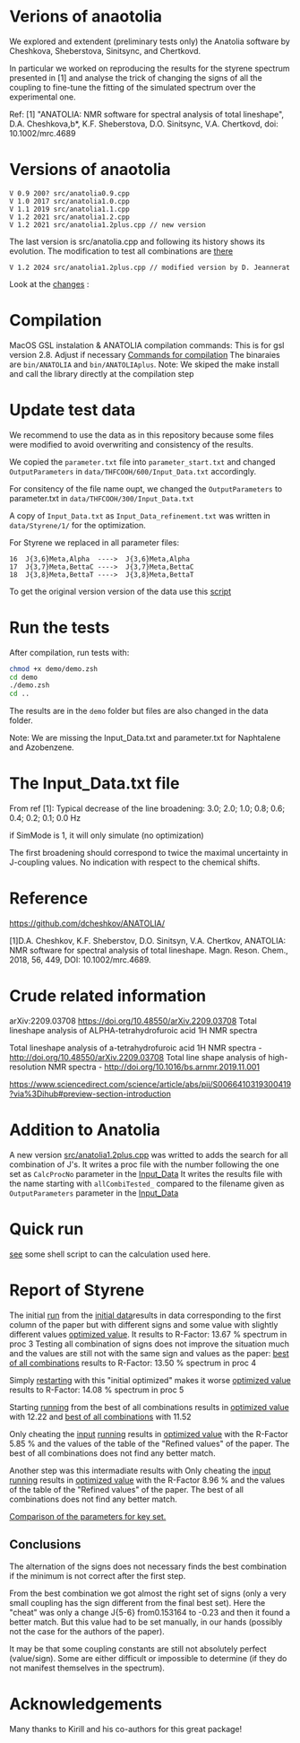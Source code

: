 # Verions of anaotolia

We explored and extendent (preliminary tests only) the Anatolia software by Cheshkova,  Sheberstova, Sinitsync, and Chertkovd.

In particular we worked on reproducing the results for the styrene spectrum presented in [1] and analyse the trick of changing the signs of all the coupling to fine-tune the fitting of the simulated spectrum over the experimental one.



Ref:
[1] "ANATOLIA: NMR software for spectral analysis of total lineshape", D.A. Cheshkova,b*, K.F. Sheberstova, D.O. Sinitsync, V.A. Chertkovd, doi: 10.1002/mrc.4689

# Versions of anaotolia

```
V 0.9 200? src/anatolia0.9.cpp
V 1.0 2017 src/anatolia1.0.cpp
V 1.1 2019 src/anatolia1.1.cpp
V 1.2 2021 src/anatolia1.2.cpp
V 1.2 2021 src/anatolia1.2plus.cpp // new version
```
The last version is src/anatolia.cpp and following its history shows its evolution.
The modification to test all combinations are [there](src/anatolia1.2plus.cpp)
```
V 1.2 2024 src/anatolia1.2plus.cpp // modified version by D. Jeannerat
```
Look at the [changes](https://github.com/djeanner/Anatole/commits/main/src/anatolia.cpp) :

# Compilation

MacOS GSL instalation & ANATOLIA compilation commands:
This is for gsl version 2.8. Adjust if necessary
[Commands for compilation](compile.md)
The binaraies are `bin/ANATOLIA` and `bin/ANATOLIAplus`.
Note: We skiped the make install and call the library directly at the compilation step


# Update test data

We recommend to use the data as in this repository because some files were modified to avoid overwriting and consistency of the results.

We copied the `parameter.txt` file into `parameter_start.txt` and changed `OutputParameters` in
`data/THFCOOH/600/Input_Data.txt` accordingly.

For consitency of the file name oupt, we changed the `OutputParameters` to parameter.txt in
`data/THFCOOH/300/Input_Data.txt`

A copy of `Input_Data.txt` as  `Input_Data_refinement.txt` was written in `data/Styrene/1/` for the optimization.

For Styrene we replaced in all parameter files:
```
16  J{3,6}Meta,Alpha  ---->  J{3,6}Meta,Alpha        
17  J{3,7}Meta,BettaC ---->  J{3,7}Meta,BettaC            
18  J{3,8}Meta,BettaT ---->  J{3,8}Meta,BettaT 
```

To get the original version version of the data use this [script](getData.md)

# Run the tests

After compilation, run tests with:

```zsh
chmod +x demo/demo.zsh
cd demo
./demo.zsh
cd ..
```

The results are in the `demo` folder but files are also changed in the data folder.

Note: We are missing the Input_Data.txt and parameter.txt for Naphtalene and Azobenzene.


# The Input_Data.txt file

From ref [1]:
Typical decrease of the line broadening:
3.0; 2.0; 1.0; 0.8; 0.6; 0.4; 0.2; 0.1; 0.0 Hz

if SimMode is 1, it will only simulate (no optimization)

The first broadening should correspond to twice the maximal uncertainty in J-coupling values. No indication with respect to the chemical shifts.

# Reference

https://github.com/dcheshkov/ANATOLIA/

[1]D.A. Cheshkov, K.F. Sheberstov, D.O. Sinitsyn, V.A. Chertkov, ANATOLIA: NMR
software for spectral analysis of total lineshape. Magn. Reson. Chem., 2018,
56, 449, DOI: 10.1002/mrc.4689.

# Crude related information 

arXiv:2209.03708  https://doi.org/10.48550/arXiv.2209.03708
Total lineshape analysis of ALPHA-tetrahydrofuroic acid 1H NMR spectra

Total lineshape analysis of a-tetrahydrofuroic acid 1H NMR spectra - http://doi.org/10.48550/arXiv.2209.03708
Total line shape analysis of high-resolution NMR spectra -  http://doi.org/10.1016/bs.arnmr.2019.11.001



 https://www.sciencedirect.com/science/article/abs/pii/S0066410319300419?via%3Dihub#preview-section-introduction

# Addition to Anatolia 

A new version [src/anatolia1.2plus.cpp](src/anatolia1.2plus.cpp) was writted to
adds the search for all combination of J's.
It writes a proc file with the number following the one set as `CalcProcNo` parameter in the [Input_Data](data/Styrene/1/Input_Data.txt)
It writes the results file with the name starting with `allCombiTested_` compared to the filename given as  `OutputParameters` parameter in the [Input_Data](data/Styrene/1/Input_Data.txt)

# Quick run
 
[see](someScript.zsh) some shell script to can the calculation used here.


# Report of Styrene

The initial [run](data/Styrene/1/Input_Data.txtCOPY) from the [initial data](data/Styrene/1/parameters_start.txt)results in data corresponding to the first column of the paper but with different signs and some value with slightly different values 
[optimized value](data/Styrene/1/parameters.txt). It results to R-Factor: 13.67 %
spectrum in proc 3
Testing all combination of signs does not improve the situation much and the values are still not with the same sign and values as the paper:
[best of all combinations](data/Styrene/1/allCombiTested_parameters.txt) results to R-Factor: 13.50 %
spectrum in proc 4

Simply [restarting](data/Styrene/1/Input_Data_refinement.txt) with this "initial optimized" makes it worse [optimized value](data/Styrene/1/parameters_refinement.txt) results to R-Factor: 14.08 %
spectrum in proc 5

Starting [running](data/Styrene/1/Input_Data_refineBestCombi.txt) from the best of all combinations results in 
[optimized value](data/Styrene/1/parameters_refinement_afterBestCombi.txt) with 12.22
and 
[best of all combinations](data/Styrene/1/allCombiTested_parameters_refinement_afterBestCombi.txt) with 11.52

Only cheating the [input](data/Styrene/1/allCombiTested_parametersCheet2.txt) 
[running](data/Styrene/1/Input_Data_refineBestCombiCheet2.txt) results in 
[optimized value](data/Styrene/1/parameters_refinement_afterBestCombiCheet2.txt) with the R-Factor 5.85 % and the values of the table of the "Refined values" of the paper. The best of all combinations does not find any better match.

Another step was this intermadiate results with 
Only cheating the [input](data/Styrene/1/allCombiTested_parametersCheet1.txt) 
[running](data/Styrene/1/Input_Data_refineBestCombiCheet1.txt) results in 
[optimized value](data/Styrene/1/parameters_refinement_afterBestCombiCheet1.txt) with the R-Factor 8.96 % and the values of the table of the "Refined values" of the paper. The best of all combinations does not find any better match.

[Comparison of the parameters for key set.](comparisonTableStyrene.md)

## Conclusions

The alternation of the signs does not necessary finds the best combination if the minimum is not correct after the first step.

From the best combination we got almost the right set of signs (only a very small coupling has the sign different from the final best set). Here the "cheat" was only a change J{5-6} from0.153164 to -0.23 and then it found a better match. But this value had to be set manually, in our hands (possibly not the case for the authors of the paper).

It may be that some coupling constants are still not absolutely perfect (value/sign). Some are either difficult or impossible to determine (if they do not manifest themselves in the spectrum).

# Acknowledgements

Many thanks to Kirill and his co-authors for this great package!
